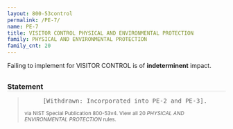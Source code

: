 ```yaml
---
layout: 800-53control
permalink: /PE-7/
name: PE-7
title: VISITOR CONTROL PHYSICAL AND ENVIRONMENTAL PROTECTION
family: PHYSICAL AND ENVIRONMENTAL PROTECTION
family_cnt: 20
---
```

<p class="text-">Failing to implement for VISITOR CONTROL is of <b>indeterminent</b> impact.</p>

<h3 style="border-bottom:1px solid #ddd;margin:30px 0 8px 0;">Statement</h3>
<blockquote>
<pre>     [Withdrawn: Incorporated into PE-2 and PE-3]. 
</pre>
<p><small>via NIST Special Publication 800-53v4. View all 20 <i>PHYSICAL AND ENVIRONMENTAL PROTECTION</i> rules. <a href="/cce/ssg/group/$Group_id"><span class="glyphicon glyphicon-link"></span></a> </small></p>
</blockquote>

